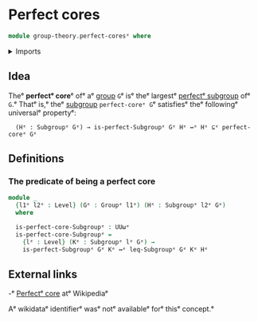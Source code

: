 # Perfect cores

```agda
module group-theory.perfect-coresᵉ where
```

<details><summary>Imports</summary>

```agda
open import foundation.logical-equivalencesᵉ
open import foundation.universe-levelsᵉ

open import group-theory.groupsᵉ
open import group-theory.perfect-subgroupsᵉ
open import group-theory.subgroupsᵉ
```

</details>

## Idea

Theᵉ **perfectᵉ core**ᵉ ofᵉ aᵉ [group](group-theory.groups.mdᵉ) `G`ᵉ isᵉ theᵉ largestᵉ
[perfectᵉ subgroup](group-theory.perfect-subgroups.mdᵉ) ofᵉ `G`.ᵉ Thatᵉ is,ᵉ theᵉ
[subgroup](group-theory.subgroups.mdᵉ) `perfect-coreᵉ G`ᵉ satisfiesᵉ theᵉ followingᵉ
universalᵉ propertyᵉ:

```text
  (Hᵉ : Subgroupᵉ Gᵉ) → is-perfect-Subgroupᵉ Gᵉ Hᵉ ↔ᵉ Hᵉ ⊆ᵉ perfect-coreᵉ Gᵉ
```

## Definitions

### The predicate of being a perfect core

```agda
module _
  {l1ᵉ l2ᵉ : Level} (Gᵉ : Groupᵉ l1ᵉ) (Hᵉ : Subgroupᵉ l2ᵉ Gᵉ)
  where

  is-perfect-core-Subgroupᵉ : UUωᵉ
  is-perfect-core-Subgroupᵉ =
    {lᵉ : Level} (Kᵉ : Subgroupᵉ lᵉ Gᵉ) →
    is-perfect-Subgroupᵉ Gᵉ Kᵉ ↔ᵉ leq-Subgroupᵉ Gᵉ Kᵉ Hᵉ
```

## External links

-ᵉ [Perfectᵉ core](https://en.wikipedia.org/wiki/Perfect_coreᵉ) atᵉ Wikipediaᵉ

Aᵉ wikidataᵉ identifierᵉ wasᵉ notᵉ availableᵉ forᵉ thisᵉ concept.ᵉ